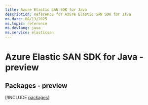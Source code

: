 ```yaml
---
title: Azure Elastic SAN SDK for Java
description: Reference for Azure Elastic SAN SDK for Java
ms.date: 08/13/2025
ms.topic: reference
ms.devlang: java
ms.service: elasticsan
---
```

# Azure Elastic SAN SDK for Java - preview
## Packages - preview
[!INCLUDE [packages](elastic-san-index.md)]